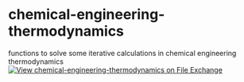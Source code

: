 # chemical-engineering-thermodynamics
functions to solve some iterative calculations in chemical engineering thermodynamics 
[![View chemical-engineering-thermodynamics on File Exchange](https://www.mathworks.com/matlabcentral/images/matlab-file-exchange.svg)](https://www.mathworks.com/matlabcentral/fileexchange/127918-chemical-engineering-thermodynamics)
